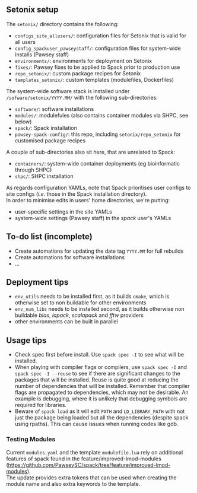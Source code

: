## Setonix setup


The `setonix/` directory contains the following:
* `configs_site_allusers/`: configuration files for Setonix that is valid for all users 
* `config_spackuser_pawseystaff/`: configuration files for system-wide installs (Pawsey staff)
* `environments/`: environments for deployment on Setonix
* `fixes/`: Pawsey fixes to be applied to Spack prior to production use
* `repo_setonix/`: custom package recipes for Setonix
* `templates_setonix/`: custom templates (modulefiles, Dockerfiles)

The system-wide software stack is installed under `/sofware/setonix/YYYY.MM/` with the following sub-directories:
* `software/`: software installations
* `modules/`: modulefules (also contains container modules via SHPC, see below)
* `spack/`: Spack installation
* `pawsey-spack-config/`: this repo, including `setonix/repo_setonix` for customised package recipes

A couple of sub-directories also sit here, that are unrelated to Spack:
* `containers/`: system-wide container deployments (eg bioinformatic through SHPC)
* `shpc/`: SHPC installation

As regards configuration YAMLs, note that Spack prioritises user configs to site configs (*i.e.* those in the Spack installation directory).  
In order to minimise edits in users' home directories, we're putting:
* user-specific settings in the site YAMLs
* system-wide settings (Pawsey staff) in the *spack* user's YAMLs


## To-do list (incomplete)

* Create automations for updating the date tag `YYYY.MM` for full rebuilds
* Create automations for software installations
* ...


## Deployment tips

* `env_utils` needs to be installed first, as it builds `cmake`, which is otherwise set to non buildable for other environments
* `env_num_libs` needs to be installed second, as it builds otherwise non buildable *blas*, *lapack*, *scalapack* and *fftw* providers
* other environments can be built in parallel


## Usage tips

* Check spec first before install. Use `spack spec -I` to see what will be installed.
* When playing with compiler flags or compilers, use `spack spec -I` and `spack spec -I --reuse` to see if there are significant changes to the packages that will be installed. Reuse is quite good at reducing the number of dependencies that will be installed. Remember that compiler flags are propagated to dependencies, which may not be desirable. An example is debugging, where it is unlikely that debugging symbols are required for libraries.
* Beware of `spack load` as it will edit `PATH` and `LD_LIBRARY_PATH` with not just the package being loaded but all the dependencies (despite spack using rpaths). This can cause issues when running codes like gdb.


### Testing Modules

Current `modules.yaml` and the template `modulefile.lua` rely on additional features of spack found in the feature/improved-lmod-modules (https://github.com/PawseySC/spack/tree/feature/improved-lmod-modules).  
The update provides extra tokens that can be used when creating the module name and also extra keywords to the template.

